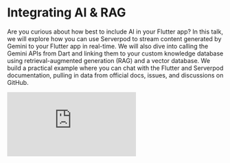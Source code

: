 # Integrating AI & RAG

Are you curious about how best to include AI in your Flutter app? In this talk, we will explore how you can use Serverpod to stream content generated by Gemini to your Flutter app in real-time. We will also dive into calling the Gemini APIs from Dart and linking them to your custom knowledge database using retrieval-augmented generation (RAG) and a vector database. We build a practical example where you can chat with the Flutter and Serverpod documentation, pulling in data from official docs, issues, and discussions on GitHub.

<div style={{ position : 'relative', paddingBottom : '56.25%', height : '0' }}><iframe style={{ position : 'absolute', top : '0', left : '0', width : '100%', height : '100%' }} width="560" height="315" src="https://www.youtube-nocookie.com/embed/NJ9H1kmwhuE" title="YouTube video player" frameborder="0" allow="accelerometer; autoplay; clipboard-write; encrypted-media; gyroscope; picture-in-picture" allowfullscreen></iframe></div>